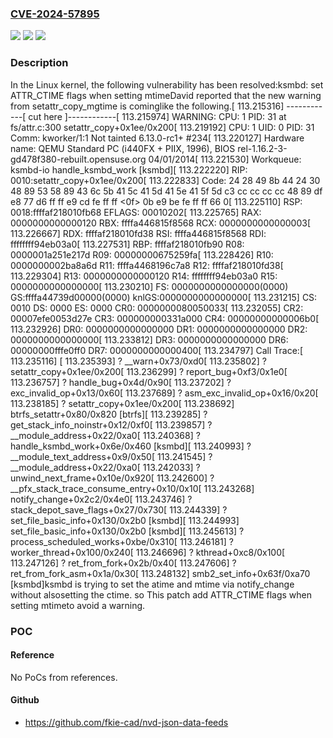 ### [CVE-2024-57895](https://cve.mitre.org/cgi-bin/cvename.cgi?name=CVE-2024-57895)
![](https://img.shields.io/static/v1?label=Product&message=Linux&color=blue)
![](https://img.shields.io/static/v1?label=Version&message=1da177e4c3f41524e886b7f1b8a0c1fc7321cac2%3C%201d7ee876b8b96efc14e177a7fe8d45ac25d68849%20&color=brighgreen)
![](https://img.shields.io/static/v1?label=Vulnerability&message=n%2Fa&color=brighgreen)

### Description

In the Linux kernel, the following vulnerability has been resolved:ksmbd: set ATTR_CTIME flags when setting mtimeDavid reported that the new warning from setattr_copy_mgtime is cominglike the following.[  113.215316] ------------[ cut here ]------------[  113.215974] WARNING: CPU: 1 PID: 31 at fs/attr.c:300 setattr_copy+0x1ee/0x200[  113.219192] CPU: 1 UID: 0 PID: 31 Comm: kworker/1:1 Not tainted 6.13.0-rc1+ #234[  113.220127] Hardware name: QEMU Standard PC (i440FX + PIIX, 1996), BIOS rel-1.16.2-3-gd478f380-rebuilt.opensuse.org 04/01/2014[  113.221530] Workqueue: ksmbd-io handle_ksmbd_work [ksmbd][  113.222220] RIP: 0010:setattr_copy+0x1ee/0x200[  113.222833] Code: 24 28 49 8b 44 24 30 48 89 53 58 89 43 6c 5b 41 5c 41 5d 41 5e 41 5f 5d c3 cc cc cc cc 48 89 df e8 77 d6 ff ff e9 cd fe ff ff <0f> 0b e9 be fe ff ff 66 0[  113.225110] RSP: 0018:ffffaf218010fb68 EFLAGS: 00010202[  113.225765] RAX: 0000000000000120 RBX: ffffa446815f8568 RCX: 0000000000000003[  113.226667] RDX: ffffaf218010fd38 RSI: ffffa446815f8568 RDI: ffffffff94eb03a0[  113.227531] RBP: ffffaf218010fb90 R08: 0000001a251e217d R09: 00000000675259fa[  113.228426] R10: 0000000002ba8a6d R11: ffffa4468196c7a8 R12: ffffaf218010fd38[  113.229304] R13: 0000000000000120 R14: ffffffff94eb03a0 R15: 0000000000000000[  113.230210] FS:  0000000000000000(0000) GS:ffffa44739d00000(0000) knlGS:0000000000000000[  113.231215] CS:  0010 DS: 0000 ES: 0000 CR0: 0000000080050033[  113.232055] CR2: 00007efe0053d27e CR3: 000000000331a000 CR4: 00000000000006b0[  113.232926] DR0: 0000000000000000 DR1: 0000000000000000 DR2: 0000000000000000[  113.233812] DR3: 0000000000000000 DR6: 00000000fffe0ff0 DR7: 0000000000000400[  113.234797] Call Trace:[  113.235116]  <TASK>[  113.235393]  ? __warn+0x73/0xd0[  113.235802]  ? setattr_copy+0x1ee/0x200[  113.236299]  ? report_bug+0xf3/0x1e0[  113.236757]  ? handle_bug+0x4d/0x90[  113.237202]  ? exc_invalid_op+0x13/0x60[  113.237689]  ? asm_exc_invalid_op+0x16/0x20[  113.238185]  ? setattr_copy+0x1ee/0x200[  113.238692]  btrfs_setattr+0x80/0x820 [btrfs][  113.239285]  ? get_stack_info_noinstr+0x12/0xf0[  113.239857]  ? __module_address+0x22/0xa0[  113.240368]  ? handle_ksmbd_work+0x6e/0x460 [ksmbd][  113.240993]  ? __module_text_address+0x9/0x50[  113.241545]  ? __module_address+0x22/0xa0[  113.242033]  ? unwind_next_frame+0x10e/0x920[  113.242600]  ? __pfx_stack_trace_consume_entry+0x10/0x10[  113.243268]  notify_change+0x2c2/0x4e0[  113.243746]  ? stack_depot_save_flags+0x27/0x730[  113.244339]  ? set_file_basic_info+0x130/0x2b0 [ksmbd][  113.244993]  set_file_basic_info+0x130/0x2b0 [ksmbd][  113.245613]  ? process_scheduled_works+0xbe/0x310[  113.246181]  ? worker_thread+0x100/0x240[  113.246696]  ? kthread+0xc8/0x100[  113.247126]  ? ret_from_fork+0x2b/0x40[  113.247606]  ? ret_from_fork_asm+0x1a/0x30[  113.248132]  smb2_set_info+0x63f/0xa70 [ksmbd]ksmbd is trying to set the atime and mtime via notify_change without alsosetting the ctime. so This patch add ATTR_CTIME flags when setting mtimeto avoid a warning.

### POC

#### Reference
No PoCs from references.

#### Github
- https://github.com/fkie-cad/nvd-json-data-feeds

